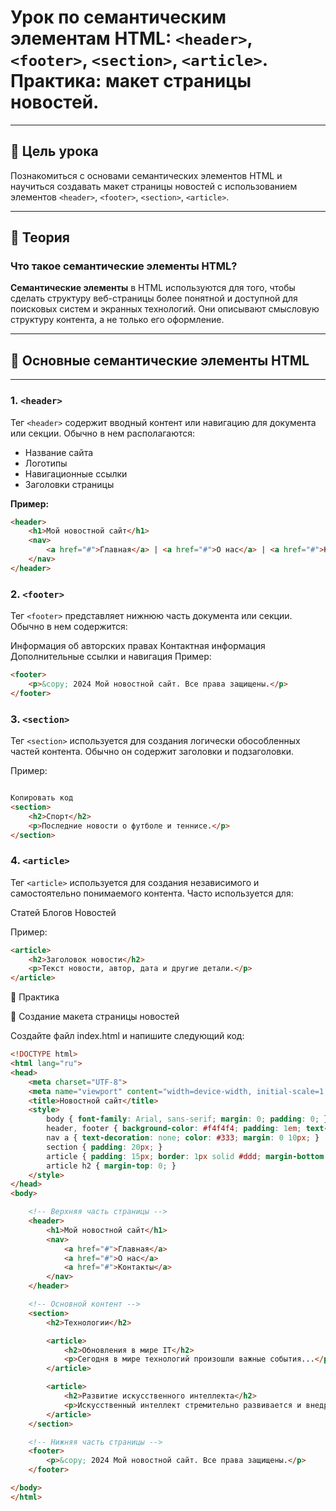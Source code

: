 # Урок по семантическим элементам HTML: `<header>`, `<footer>`, `<section>`, `<article>`. Практика: макет страницы новостей.

---

## 🎯 Цель урока

Познакомиться с основами семантических элементов HTML и научиться создавать макет страницы новостей с использованием элементов `<header>`, `<footer>`, `<section>`, `<article>`.

---

## 📜 **Теория**

### Что такое семантические элементы HTML?

**Семантические элементы** в HTML используются для того, чтобы сделать структуру веб-страницы более понятной и доступной для поисковых систем и экранных технологий. Они описывают смысловую структуру контента, а не только его оформление.

---

## 🔹 **Основные семантические элементы HTML**

---

### **1. `<header>`**

Тег `<header>` содержит вводный контент или навигацию для документа или секции. Обычно в нем располагаются:

- Название сайта
- Логотипы
- Навигационные ссылки
- Заголовки страницы

**Пример:**

```html
<header>
    <h1>Мой новостной сайт</h1>
    <nav>
        <a href="#">Главная</a> | <a href="#">О нас</a> | <a href="#">Контакты</a>
    </nav>
</header>
```
### **2. `<footer>`**
Тег `<footer>` представляет нижнюю часть документа или секции. Обычно в нем содержится:

Информация об авторских правах
Контактная информация
Дополнительные ссылки и навигация
Пример:

```html
<footer>
    <p>&copy; 2024 Мой новостной сайт. Все права защищены.</p>
</footer>
```

### **3. `<section>`**
Тег `<section>` используется для создания логически обособленных частей контента. Обычно он содержит заголовки и подзаголовки.

Пример:

```html

Копировать код
<section>
    <h2>Спорт</h2>
    <p>Последние новости о футболе и теннисе.</p>
</section>
```
### **4. `<article>`**
Тег `<article>` используется для создания независимого и самостоятельно понимаемого контента. Часто используется для:

Статей
Блогов
Новостей

Пример:

```html
<article>
    <h2>Заголовок новости</h2>
    <p>Текст новости, автор, дата и другие детали.</p>
</article>
```

📝 Практика

🧩 Создание макета страницы новостей

Создайте файл index.html и напишите следующий код:

```html
<!DOCTYPE html>
<html lang="ru">
<head>
    <meta charset="UTF-8">
    <meta name="viewport" content="width=device-width, initial-scale=1.0">
    <title>Новостной сайт</title>
    <style>
        body { font-family: Arial, sans-serif; margin: 0; padding: 0; }
        header, footer { background-color: #f4f4f4; padding: 1em; text-align: center; }
        nav a { text-decoration: none; color: #333; margin: 0 10px; }
        section { padding: 20px; }
        article { padding: 15px; border: 1px solid #ddd; margin-bottom: 15px; }
        article h2 { margin-top: 0; }
    </style>
</head>
<body>

    <!-- Верхняя часть страницы -->
    <header>
        <h1>Мой новостной сайт</h1>
        <nav>
            <a href="#">Главная</a>
            <a href="#">О нас</a>
            <a href="#">Контакты</a>
        </nav>
    </header>

    <!-- Основной контент -->
    <section>
        <h2>Технологии</h2>

        <article>
            <h2>Обновления в мире IT</h2>
            <p>Сегодня в мире технологий произошли важные события...</p>
        </article>

        <article>
            <h2>Развитие искусственного интеллекта</h2>
            <p>Искусственный интеллект стремительно развивается и внедряется...</p>
        </article>
    </section>

    <!-- Нижняя часть страницы -->
    <footer>
        <p>&copy; 2024 Мой новостной сайт. Все права защищены.</p>
    </footer>

</body>
</html>
```
